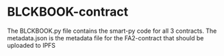 # BLCKBOOK-contract

The BLCKBOOK.py file contains the smart-py code for all 3 contracts.
The metadata.json is the metadata file for the FA2-contract that should be uploaded to IPFS
